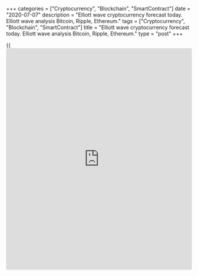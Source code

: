 +++
categories = ["Cryptocurrency", "Blockchain", "SmartContract"]
date = "2020-07-07"
description = "Elliott wave cryptocurrency forecast today. Elliott wave analysis Bitcoin, Ripple, Ethereum."
tags = ["Cryptocurrency", "Blockchain", "SmartContract"]
title = "Elliott wave cryptocurrency forecast today. Elliott wave analysis Bitcoin, Ripple, Ethereum."
type = "post"
+++

{{<iframe id="large-banner" src="https://www.bounty.group/#slide=4.0" width="100%" height="600" scrolling="no" style="border: 0px solid rgb(216, 221, 230); border-radius: 3px;">}}

July 7, 2020

July 7, 2020

Elliott wave [daily](https://www.fintecher.org/2020/03/03/forex-trading-daily-strategy/) forecast for Bitcoin, Ripple and EthereumRoman Onegin

## Elliott wave forecast for BTCUSD, ETHUSD, XRPUSD for today

###  **Elliott wave[BTCUSD][1] analysis**

 **![LiteForex: Elliott wave cryptocurrency forecast today. Elliott wave
analysis Bitcoin, Ripple, Ethereum.][2]**

The chart displays the structure of the corrective wave [4] that looks
complete. It has completed as a double three (W)-(X)-(Y). The market is
forming the initial element of the new uptrend, namely, the final, fifth
wave is developing. In the near future, the price could be rising to a
level above 9799. It is the previous high made by the linking wave X.

* * *

###  **Elliott wave[XRPUSD][3] analysis**

![LiteForex: Elliott wave cryptocurrency forecast today. Elliott wave
analysis Bitcoin, Ripple, Ethereum.][4]

The corrective wave (B) has completed. It is a down double zigzag W-X-Y.
The market is now moving up. There are likely to be completed the sub-
waves 1 and 2, and there is now developing the initial part of the
impulse wave 3. In the near future, the price should be rising in
impulse (1), and after that, it should be declining in the corrective
wave (2). An approximate trajectory of the Ripple future price movement
is outlined in the chart.

* * *

###  **Elliott wave[ETHUSD][5] analysis**

![LiteForex: Elliott wave cryptocurrency forecast today. Elliott wave
analysis Bitcoin, Ripple, Ethereum.][6]

The corrective wave (4), composed of three sub-waves W-X-Y, has
completed. The market is now forming upward impulse wave (5). There have
completed two small sub-waves [1] and [2]. Wave [1] is a leading
diagonal, wave [2] is a plain zigzag (a)-(b)-(c). There is now forming
the bullish impulse wave [3]. When it completes, the price may decline a
little in the corrective wave [4], and, next, impulse [5] should
conclude the entire wave (5) as it is outlined in the chart.

* * *

P.S. Did you like my article? Share it in social networks: it will be
the best “thank you" :)

Ask me questions and comment below. I’ll be glad to answer your
questions and give necessary explanations.

 **Useful links:**

  * I recommend trying to trade with a reliable broker [here][7]. The system allows you to trade by yourself or copy successful traders from all across the globe.
  * Use my promo-code BLOG for getting deposit bonus 50% on LiteForex platform. Just enter this code in the appropriate field while [depositing][8] your trading account.
  * Telegram channel with high-quality analytics, Forex reviews, training articles, and other useful things for traders <t.me/liteforex>

![Elliott wave [daily](https://www.fintecher.org/2020/03/03/forex-trading-daily-strategy/) forecast for Bitcoin, Ripple and Ethereum][9]

The content of this article reflects the author’s opinion and does not
necessarily reflect the official position of LiteForex. The material
published on this page is provided for informational purposes only and
should not be considered as the provision of investment advice for the
purposes of Directive 2004/39/EC.

Rate this article:

{{value}}

( {{count}} {{title}} )

   1. my.liteforex.com/trading/chart?symbol=BTCUSD
   2. cdn.liteforex.com/cache/uploads/blog_post/wave-analysis-crypto/07-07-2020/BTCUSDH2.png?w=30&s=3dc7a08ce7fdc60cfd17c2d12cfe0d72
   3. my.liteforex.com/trading/chart?symbol=XRPUSD
   4. cdn.liteforex.com/cache/uploads/blog_post/wave-analysis-crypto/07-07-2020/XRPUSDH2.png?w=30&s=3a9042a7c663d8983f76d42e08fc93ab
   5. my.liteforex.com/trading/chart?symbol=ETHUSD
   6. cdn.liteforex.com/cache/uploads/blog_post/wave-analysis-crypto/07-07-2020/ETHUSDH2.png?w=30&s=021a8d3a5f1116e5b2775b030eb1e944
   7. my.liteforex.com/?category=analysts-opinions&slug=elliott-wave-[daily](https://www.fintecher.org/2020/03/03/forex-trading-daily-strategy/)-forecast-for-[bitcoin](https://www.letsplayfx.com/blog/forex-for-bitcoin/)-ripple-and-[Ethereum](https://www.playgroundfx.com/blog/the-creator-of-ethereum/)-2020-07-07&openPopup=%2Fregistration%2Fpopup&utm_source=blog&utm_medium=article&utm_campaign=bonus
   8. my.liteforex.com/deposit/?category=analysts-opinions&slug=elliott-wave-[daily](https://www.fintecher.org/2020/03/03/forex-trading-daily-strategy/)-forecast-for-[bitcoin](https://www.letsplayfx.com/blog/forex-for-bitcoin/)-ripple-and-[Ethereum](https://www.playgroundfx.com/blog/the-creator-of-ethereum/)-2020-07-07&promo_code=BLOG&utm_source=blog&utm_medium=article&utm_campaign=bonus
   9. cdn.liteforex.com/cache/uploads/blog_post/wave-analysis-crypto/07-07-2020/[BTC](https://www.playgroundfx.com/blog/who-is-the-creator-of-bitcoin/)-eth-xrp-07-07-2020-wave-analysis.jpg?q=75&w=1000&s=99f41f5a14821eff543fd2edd1655078